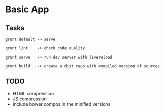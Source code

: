 # Basic App

## Tasks

```
grunt default -> serve
```

```
grunt lint    -> check code quality
```

```
grunt serve   -> run dev server with livereload
```

```
grunt build   -> create a dist repo with compiled version of sources
```


## TODO
- HTML compression
- JS compression
- include bower compos in the minified versions
